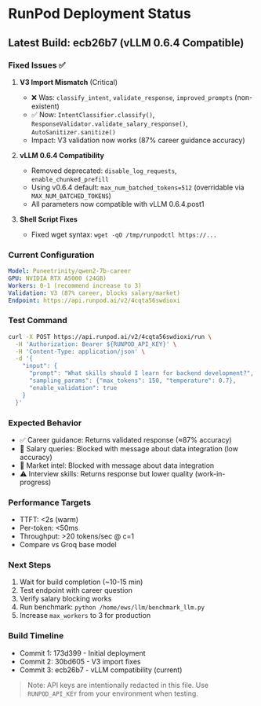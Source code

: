 # RunPod Deployment Status

## Latest Build: ecb26b7 (vLLM 0.6.4 Compatible)

### Fixed Issues ✅
1. **V3 Import Mismatch** (Critical)
   - ❌ Was: `classify_intent`, `validate_response`, `improved_prompts` (non-existent)
   - ✅ Now: `IntentClassifier.classify()`, `ResponseValidator.validate_salary_response()`, `AutoSanitizer.sanitize()`
   - Impact: V3 validation now works (87% career guidance accuracy)

2. **vLLM 0.6.4 Compatibility**
   - Removed deprecated: `disable_log_requests`, `enable_chunked_prefill`
   - Using v0.6.4 default: `max_num_batched_tokens=512` (overridable via `MAX_NUM_BATCHED_TOKENS`)
   - All parameters now compatible with vLLM 0.6.4.post1

3. **Shell Script Fixes**
   - Fixed wget syntax: `wget -qO /tmp/runpodctl https://...`

### Current Configuration
```yaml
Model: Puneetrinity/qwen2-7b-career
GPU: NVIDIA RTX A5000 (24GB)
Workers: 0-1 (recommend increase to 3)
Validation: V3 (87% career, blocks salary/market)
Endpoint: https://api.runpod.ai/v2/4cqta56swdioxi
```

### Test Command
```bash
curl -X POST https://api.runpod.ai/v2/4cqta56swdioxi/run \
  -H 'Authorization: Bearer ${RUNPOD_API_KEY}' \
  -H 'Content-Type: application/json' \
  -d '{
    "input": {
      "prompt": "What skills should I learn for backend development?",
      "sampling_params": {"max_tokens": 150, "temperature": 0.7},
      "enable_validation": true
    }
  }'
```

### Expected Behavior
- ✅ Career guidance: Returns validated response (≈87% accuracy)
- 🚫 Salary queries: Blocked with message about data integration (low accuracy)
- 🚫 Market intel: Blocked with message about data integration
- ⚠️ Interview skills: Returns response but lower quality (work-in-progress)

### Performance Targets
- TTFT: <2s (warm)
- Per-token: <50ms
- Throughput: >20 tokens/sec @ c=1
- Compare vs Groq base model

### Next Steps
1. Wait for build completion (~10-15 min)
2. Test endpoint with career question
3. Verify salary blocking works
4. Run benchmark: `python /home/ews/llm/benchmark_llm.py`
5. Increase `max_workers` to 3 for production

### Build Timeline
- Commit 1: 173d399 - Initial deployment
- Commit 2: 30bd605 - V3 import fixes
- Commit 3: ecb26b7 - vLLM compatibility (current)

> Note: API keys are intentionally redacted in this file. Use `RUNPOD_API_KEY` from your environment when testing.

